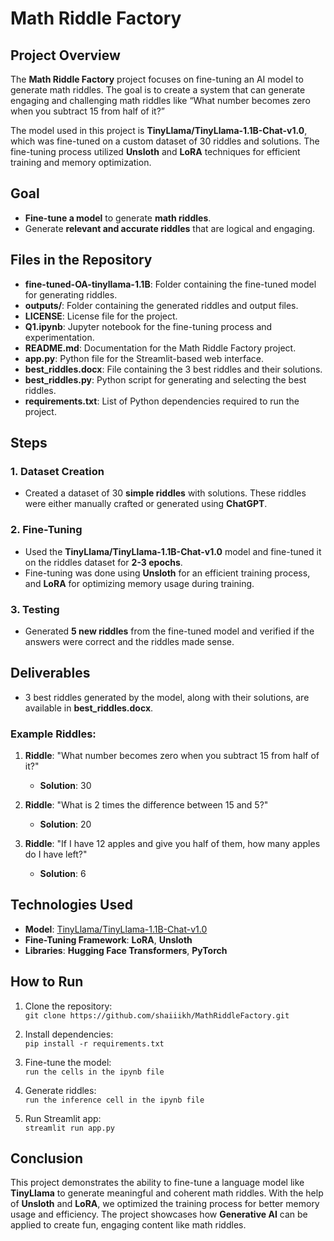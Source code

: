 # Math Riddle Factory

## Project Overview

The **Math Riddle Factory** project focuses on fine-tuning an AI model to generate math riddles. The goal is to create a system that can generate engaging and challenging math riddles like “What number becomes zero when you subtract 15 from half of it?”

The model used in this project is **TinyLlama/TinyLlama-1.1B-Chat-v1.0**, which was fine-tuned on a custom dataset of 30 riddles and solutions. The fine-tuning process utilized **Unsloth** and **LoRA** techniques for efficient training and memory optimization.

## Goal

- **Fine-tune a model** to generate **math riddles**.
- Generate **relevant and accurate riddles** that are logical and engaging.

## Files in the Repository

- **fine-tuned-OA-tinyllama-1.1B**: Folder containing the fine-tuned model for generating riddles.
- **outputs/**: Folder containing the generated riddles and output files.
- **LICENSE**: License file for the project.
- **Q1.ipynb**: Jupyter notebook for the fine-tuning process and experimentation.
- **README.md**: Documentation for the Math Riddle Factory project.
- **app.py**: Python file for the Streamlit-based web interface.
- **best_riddles.docx**: File containing the 3 best riddles and their solutions.
- **best_riddles.py**: Python script for generating and selecting the best riddles.
- **requirements.txt**: List of Python dependencies required to run the project.

## Steps

### 1. Dataset Creation
- Created a dataset of 30 **simple riddles** with solutions. These riddles were either manually crafted or generated using **ChatGPT**.

### 2. Fine-Tuning
- Used the **TinyLlama/TinyLlama-1.1B-Chat-v1.0** model and fine-tuned it on the riddles dataset for **2-3 epochs**.
- Fine-tuning was done using **Unsloth** for an efficient training process, and **LoRA** for optimizing memory usage during training.

### 3. Testing
- Generated **5 new riddles** from the fine-tuned model and verified if the answers were correct and the riddles made sense.

## Deliverables

- 3 best riddles generated by the model, along with their solutions, are available in **best_riddles.docx**.

### Example Riddles:

1. **Riddle**: "What number becomes zero when you subtract 15 from half of it?"
   - **Solution**: 30

2. **Riddle**: "What is 2 times the difference between 15 and 5?"
   - **Solution**: 20

3. **Riddle**: "If I have 12 apples and give you half of them, how many apples do I have left?"
   - **Solution**: 6

## Technologies Used

- **Model**: [TinyLlama/TinyLlama-1.1B-Chat-v1.0](https://huggingface.co/TinyLlama/TinyLlama-1.1B-Chat-v1.0)  
- **Fine-Tuning Framework**: **LoRA**, **Unsloth**
- **Libraries**: **Hugging Face Transformers**, **PyTorch**

## How to Run

1. Clone the repository:  
   `git clone https://github.com/shaiiikh/MathRiddleFactory.git`

2. Install dependencies:  
   `pip install -r requirements.txt`

3. Fine-tune the model:  
   `run the cells in the ipynb file`

4. Generate riddles:  
   `run the inference cell in the ipynb file`

5. Run Streamlit app:  
   `streamlit run app.py`

## Conclusion

This project demonstrates the ability to fine-tune a language model like **TinyLlama** to generate meaningful and coherent math riddles. With the help of **Unsloth** and **LoRA**, we optimized the training process for better memory usage and efficiency. The project showcases how **Generative AI** can be applied to create fun, engaging content like math riddles.

